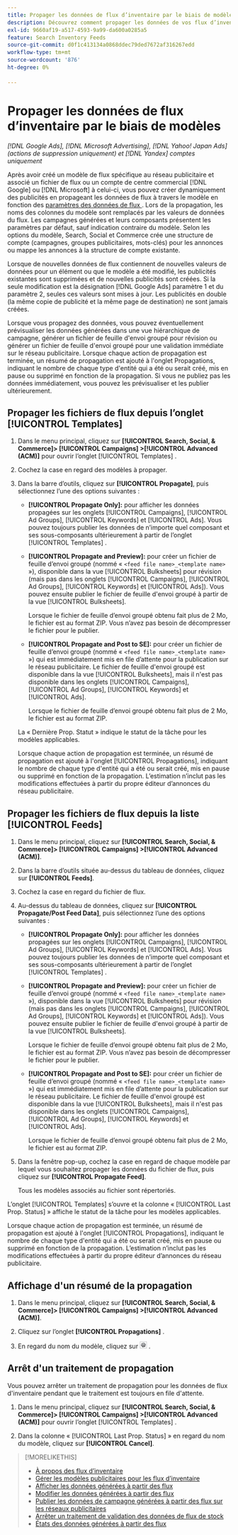 ```yaml
---
title: Propager les données de flux d’inventaire par le biais de modèles
description: Découvrez comment propager les données de vos flux d’inventaire par le biais de modèles d’annonce pour gérer la structure de compte et diffuser des annonces dynamiques.
exl-id: 9660af19-a517-4593-9a99-da600a0285a5
feature: Search Inventory Feeds
source-git-commit: d0f1c413134a0868ddec79ded7672af316267edd
workflow-type: tm+mt
source-wordcount: '876'
ht-degree: 0%

---
```


# Propager les données de flux d’inventaire par le biais de modèles

*[!DNL Google Ads], [!DNL Microsoft Advertising], [!DNL Yahoo! Japan Ads] (actions de suppression uniquement) et [!DNL Yandex] comptes uniquement*

Après avoir créé un modèle de flux spécifique au réseau publicitaire et associé un fichier de flux ou un compte de centre commercial [!DNL Google] ou [!DNL Microsoft] à celui-ci, vous pouvez créer dynamiquement des publicités en propageant les données de flux à travers le modèle en fonction des [ paramètres des données de flux ](feed-settings-manage.md). Lors de la propagation, les noms des colonnes du modèle sont remplacés par les valeurs de données du flux. Les campagnes générées et leurs composants présentent les paramètres par défaut, sauf indication contraire du modèle. Selon les options du modèle, Search, Social et Commerce crée une structure de compte (campagnes, groupes publicitaires, mots-clés) pour les annonces ou mappe les annonces à la structure de compte existante.

Lorsque de nouvelles données de flux contiennent de nouvelles valeurs de données pour un élément ou que le modèle a été modifié, les publicités existantes sont supprimées et de nouvelles publicités sont créées. Si la seule modification est la désignation [!DNL Google Ads] paramètre 1 et du paramètre 2, seules ces valeurs sont mises à jour. Les publicités en double (la même copie de publicité et la même page de destination) ne sont jamais créées.

Lorsque vous propagez des données, vous pouvez éventuellement prévisualiser les données générées dans une vue hiérarchique de campagne, générer un fichier de feuille d&#39;envoi groupé pour révision ou générer un fichier de feuille d&#39;envoi groupé pour une validation immédiate sur le réseau publicitaire. Lorsque chaque action de propagation est terminée, un résumé de propagation est ajouté à l&#39;onglet Propagations, indiquant le nombre de chaque type d&#39;entité qui a été ou serait créé, mis en pause ou supprimé en fonction de la propagation. Si vous ne publiez pas les données immédiatement, vous pouvez les prévisualiser et les publier ultérieurement.

## Propager les fichiers de flux depuis l’onglet [!UICONTROL Templates]

1. Dans le menu principal, cliquez sur **[!UICONTROL Search, Social, & Commerce]> [!UICONTROL Campaigns] >[!UICONTROL Advanced (ACM)]** pour ouvrir l’onglet [!UICONTROL Templates] .

1. Cochez la case en regard des modèles à propager.

1. Dans la barre d’outils, cliquez sur **[!UICONTROL Propagate]**, puis sélectionnez l’une des options suivantes :

   * **[!UICONTROL Propagate Only]:** pour afficher les données propagées sur les onglets [!UICONTROL Campaigns], [!UICONTROL Ad Groups], [!UICONTROL Keywords] et [!UICONTROL Ads]. Vous pouvez toujours publier les données de n’importe quel composant et ses sous-composants ultérieurement à partir de l’onglet [!UICONTROL Templates] .

   * **[!UICONTROL Propagate and Preview]:** pour créer un fichier de feuille d’envoi groupé (nommé « `<feed file name>_<template name>` »), disponible dans la vue [!UICONTROL Bulksheets] pour révision (mais pas dans les onglets [!UICONTROL Campaigns], [!UICONTROL Ad Groups], [!UICONTROL Keywords] et [!UICONTROL Ads]). Vous pouvez ensuite publier le fichier de feuille d&#39;envoi groupé à partir de la vue [!UICONTROL Bulksheets].

     Lorsque le fichier de feuille d’envoi groupé obtenu fait plus de 2 Mo, le fichier est au format ZIP. Vous n’avez pas besoin de décompresser le fichier pour le publier.

   * **[!UICONTROL Propagate and Post to SE]:** pour créer un fichier de feuille d’envoi groupé (nommé « `<feed file name>_<template name>` ») qui est immédiatement mis en file d’attente pour la publication sur le réseau publicitaire. Le fichier de feuille d&#39;envoi groupé est disponible dans la vue [!UICONTROL Bulksheets], mais il n&#39;est pas disponible dans les onglets [!UICONTROL Campaigns], [!UICONTROL Ad Groups], [!UICONTROL Keywords] et [!UICONTROL Ads].

     Lorsque le fichier de feuille d’envoi groupé obtenu fait plus de 2 Mo, le fichier est au format ZIP.

   La « Dernière Prop. Statut » indique le statut de la tâche pour les modèles applicables.

   Lorsque chaque action de propagation est terminée, un résumé de propagation est ajouté à l&#39;onglet [!UICONTROL Propagations], indiquant le nombre de chaque type d&#39;entité qui a été ou serait créé, mis en pause ou supprimé en fonction de la propagation. L’estimation n’inclut pas les modifications effectuées à partir du propre éditeur d’annonces du réseau publicitaire.

## Propager les fichiers de flux depuis la liste [!UICONTROL Feeds]

1. Dans le menu principal, cliquez sur **[!UICONTROL Search, Social, & Commerce]> [!UICONTROL Campaigns] >[!UICONTROL Advanced (ACM)]**.

1. Dans la barre d’outils située au-dessus du tableau de données, cliquez sur **[!UICONTROL Feeds]**.

1. Cochez la case en regard du fichier de flux.

1. Au-dessus du tableau de données, cliquez sur **[!UICONTROL Propagate/Post Feed Data]**, puis sélectionnez l’une des options suivantes :

   * **[!UICONTROL Propagate Only]:** pour afficher les données propagées sur les onglets [!UICONTROL Campaigns], [!UICONTROL Ad Groups], [!UICONTROL Keywords] et [!UICONTROL Ads]. Vous pouvez toujours publier les données de n’importe quel composant et ses sous-composants ultérieurement à partir de l’onglet [!UICONTROL Templates] .

   * **[!UICONTROL Propagate and Preview]:** pour créer un fichier de feuille d’envoi groupé (nommé « `<feed file name>_<template name>` »), disponible dans la vue [!UICONTROL Bulksheets] pour révision (mais pas dans les onglets [!UICONTROL Campaigns], [!UICONTROL Ad Groups], [!UICONTROL Keywords] et [!UICONTROL Ads]). Vous pouvez ensuite publier le fichier de feuille d&#39;envoi groupé à partir de la vue [!UICONTROL Bulksheets].

     Lorsque le fichier de feuille d’envoi groupé obtenu fait plus de 2 Mo, le fichier est au format ZIP. Vous n’avez pas besoin de décompresser le fichier pour le publier.

   * **[!UICONTROL Propagate and Post to SE]:** pour créer un fichier de feuille d’envoi groupé (nommé « `<feed file name>_<template name>` ») qui est immédiatement mis en file d’attente pour la publication sur le réseau publicitaire. Le fichier de feuille d&#39;envoi groupé est disponible dans la vue [!UICONTROL Bulksheets], mais il n&#39;est pas disponible dans les onglets [!UICONTROL Campaigns], [!UICONTROL Ad Groups], [!UICONTROL Keywords] et [!UICONTROL Ads].

     Lorsque le fichier de feuille d’envoi groupé obtenu fait plus de 2 Mo, le fichier est au format ZIP.

1. Dans la fenêtre pop-up, cochez la case en regard de chaque modèle par lequel vous souhaitez propager les données du fichier de flux, puis cliquez sur **[!UICONTROL Propagate Feed]**.

   Tous les modèles associés au fichier sont répertoriés.

L’onglet [!UICONTROL Templates] s’ouvre et la colonne « [!UICONTROL Last Prop. Status] » affiche le statut de la tâche pour les modèles applicables.

Lorsque chaque action de propagation est terminée, un résumé de propagation est ajouté à l&#39;onglet [!UICONTROL Propagations], indiquant le nombre de chaque type d&#39;entité qui a été ou serait créé, mis en pause ou supprimé en fonction de la propagation. L’estimation n’inclut pas les modifications effectuées à partir du propre éditeur d’annonces du réseau publicitaire.

## Affichage d&#39;un résumé de la propagation

1. Dans le menu principal, cliquez sur **[!UICONTROL Search, Social, & Commerce]> [!UICONTROL Campaigns] >[!UICONTROL Advanced (ACM)]**.

1. Cliquez sur l’onglet **[!UICONTROL Propagations]** .

1. En regard du nom du modèle, cliquez sur ![icône Afficher/modifier les paramètres](/help/search-social-commerce/assets/settings.png "icône Afficher/modifier les paramètres") .

## Arrêt d&#39;un traitement de propagation

Vous pouvez arrêter un traitement de propagation pour les données de flux d&#39;inventaire pendant que le traitement est toujours en file d&#39;attente.

1. Dans le menu principal, cliquez sur **[!UICONTROL Search, Social, & Commerce]> [!UICONTROL Campaigns] >[!UICONTROL Advanced (ACM)]** pour ouvrir l’onglet [!UICONTROL Templates] .

1. Dans la colonne « [!UICONTROL Last Prop. Status] » en regard du nom du modèle, cliquez sur **[!UICONTROL Cancel]**.

>[!MORELIKETHIS]
>
>* [À propos des flux d’inventaire](inventory-feeds-about.md)
>* [Gérer les modèles publicitaires pour les flux d’inventaire](/help/search-social-commerce/campaign-management/inventory-feeds/ad-templates/ad-template-manage.md)
>* [Afficher les données générées à partir des flux](propagated-data-view.md)
>* [Modifier les données générées à partir des flux](propagated-data-edit.md)
>* [Publier les données de campagne générées à partir des flux sur les réseaux publicitaires](propagated-data-post.md)
>* [Arrêter un traitement de validation des données de flux de stock](stop-job.md)
>* [États des données générées à partir des flux](propagated-data-status.md)
